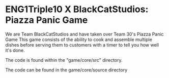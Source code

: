 # ENG1Triple10 X BlackCatStudios: Piazza Panic Game

We are Team BlackCatStudios and have taken over Team 30's Piazza Panic Game
This game consists of the ability to cook and assemble multiple dishes before serving them to customers with a timer to tell you how well it's done.

The code is found within the "game/core/src" directory.

The code can be found in the game/core/source directory

